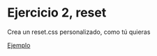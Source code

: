 # Ejercicio 2, reset

Crea un reset.css personalizado, como tú quieras

[Ejemplo](https://github.com/Alebat-Education/verticals-next-generation-front/blob/main/assets/styles/reset.scss)
